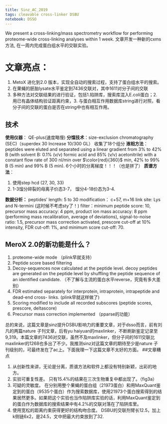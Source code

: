 ```yaml
---
title: Sinz_AC_2019
tags: cleavable cross-linker DSBU
notebook: DSSO
---
```

We present a cross-linking/mass spectrometry
workflow for performing proteome-wide cross-linking analyses
within 1 week.
文章开发一种新的cxms方法, 在一周内完成蛋白组水平的交联实验。
#  文章亮点：
1. MetoX 进化到2.0 版本，实现全自动的搜索过程，支持了蛋白组水平的搜索。
2. 在果蝇的胚胎lysate水平鉴定到7436交联对，其中1611对分子间的交联
3. 多种方法对交联结果的进行验证，包括1.陷阱库，搜索库混入E.coli蛋白；2. 用已有晶体结构验证距离约束，3. 与蛋白相互作用数据库string进行对照，看分子间的交联的蛋白是否在string中也有相互作用。

## 技术
**使用仪器**： QE-plus(速度略慢)
**分馏技术**：size-exclusion chromatography (SEC)（superdex 30 Increase 10/300 GL）
收集了18个组分
**液相方法**：peptides were eluted
and separated using a linear gradient from 3% to 42% B (with solvent B: 0.1% (v/v) formic acid and 85% (v/v) acetonitrile) with a constant flow rate of 300 nl/min over $\color{red}{360}$ min, 42% to 99% B (5 min) and 99% B (5 min).
6个小时的分离梯度！！！（也是拼了）
**质谱方法**：
1. 使用step hcd (27, 30, 33)
2. 1-3馏分碎裂的母离子价态3-7， 馏分4-18价态为3-4.

**数据分析：**
peptides’ length: 5 to 30
modification： c+57, m+16
link site: Lys and N-termini (这时候不考虑sty了！)
filter：minimum peptide score: 10, precursor mass accuracy: 4 ppm, product ion mass accuracy: 8 ppm (performing mass recalibration, average of deviations), signal-to-noise ratio: 1.5, precursor mass correction activated, prescore cut-off at 10% intensity, FDR cut-off: 1%, and minimum score cut-off: 70.

## MeroX 2.0的新功能是什么？
1. proteome-wide mode （plink早就支持）
2. Peptide score based filtering
3. Decoy-sequences now calculated at the peptide level. decoy peptides are generated on the peptide level by shuffling the peptide sequence of an identified candidate. （不了解与主流的蛋白水平reverse，究竟有多大差别）
4. FDR estimated separately for interprotein, intraprotein, intrapeptide and dead-end cross-
links. (plink早就这样做了)
5. Scoring modified to include all recorded subscores (peptide scores, prescore, deltascore)
6. Precursor mass correction implemented （pparse的功能）

总的来说，这篇文章是sinz提升DSBU影响力的重要文章，对于dsso而言，前有刘凡的两篇nature 子刊文章，后有yu haiyuan的maxlinker，不断刷新鉴定记录至9,319。本篇文章的7436对交联，虽然不及maxlinker，但分子间的1611交联比maxlinker的1268也多出了不少。我推测sinz对这篇文章的期待至少是nature 子刊级别的，可最终发在了ac上。下面我理一下这篇文章不太好的方面。
##文章糟点
1. 从创新性来讲，无论是分离，质谱方法和软件上都没有特别新颖，出彩的地方。
2. 实验可重复性差。  只有15.4%的结果在三次生物重复中都出现了。（fig3a）
3. 可疑的灵敏度。 在分别用整个果蝇的蛋白组（21973蛋白）和用MaxQuant鉴定到的蛋白（9535个蛋白）作为搜索数据库，使用21973个蛋白搜索得到的结果居然更多。如果把这个实验也当作陷阱库实验的话，利用MaxQuant鉴定到的蛋白作为数据库的搜索结果中有4.2%的交联对落在了陷阱库里。
4. 使用宽松的距离约束获得更好的结构吻合度。 DSBU的交联剂臂长12.5，加上k侧链6x2，是24.5，文中把最大约束放到了32.






